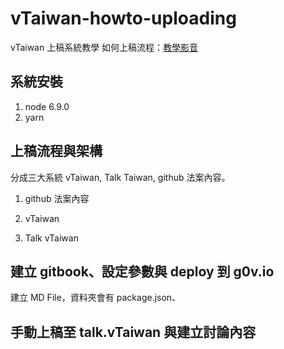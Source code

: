 # vTaiwan-howto-uploading
vTaiwan 上稿系統教學
如何上稿流程：[教學影音](https://www.youtube.com/playlist?list=PLbf_J5xlMK0GlSQURSj0b_NsozBZsh-Tn)


## 系統安裝
1. node 6.9.0
2. yarn


## 上稿流程與架構
分成三大系統 vTaiwan, Talk Taiwan, github 法案內容。

1. github 法案內容
   
2. vTaiwan

3. Talk vTaiwan


## 建立 gitbook、設定參數與 deploy 到 g0v.io
建立 MD File，資料夾會有 package.json、


## 手動上稿至 talk.vTaiwan 與建立討論內容



